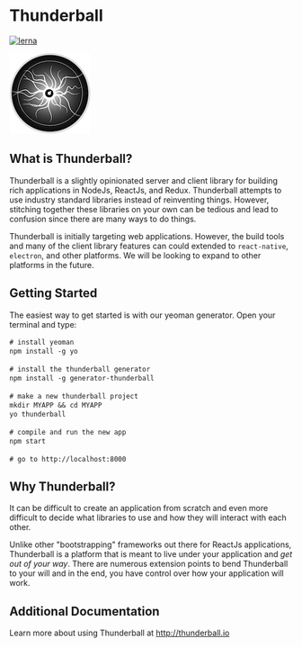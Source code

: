 # Thunderball
[![lerna](https://img.shields.io/badge/maintained%20with-lerna-cc00ff.svg)](https://lernajs.io/)

![](thunderball-small.png)

## What is Thunderball?

Thunderball is a slightly opinionated server and client library for building rich applications in NodeJs, ReactJs, and Redux.  Thunderball attempts to use industry standard libraries instead of reinventing things.  However, stitching together these libraries on your own can be tedious and lead to confusion since there are many ways to do things.

Thunderball is initially targeting web applications.  However, the build tools and many of the client library features can could extended to `react-native`, `electron`, and other platforms.  We will be looking to expand to other platforms in the future.

## Getting Started

The easiest way to get started is with our yeoman generator. Open your terminal and type:

```
# install yeoman
npm install -g yo

# install the thunderball generator
npm install -g generator-thunderball

# make a new thunderball project
mkdir MYAPP && cd MYAPP
yo thunderball

# compile and run the new app
npm start

# go to http://localhost:8000
```

## Why Thunderball?
It can be difficult to create an application from scratch and even more difficult to decide what libraries to use and how they will interact with each other.

Unlike other "bootstrapping" frameworks out there for ReactJs applications, Thunderball is a platform that is meant to live under your application and *get out of your way*.  There are numerous extension points to bend Thunderball to your will and in the end, you have control over how your application will work.

## Additional Documentation
Learn more about using Thunderball at http://thunderball.io
